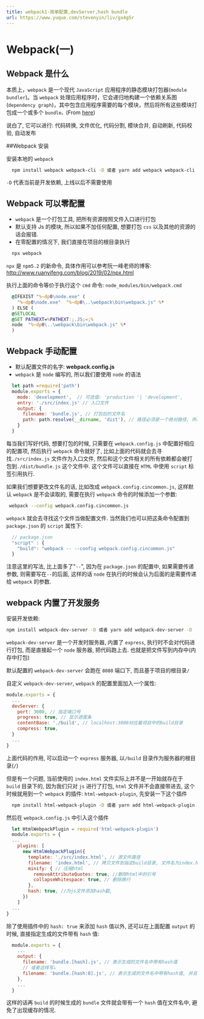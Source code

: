 ```yaml
---
title: webpack1-简单配置,devServer,hash bundle
url: https://www.yuque.com/stevenyin/liv/gx4g5r
---
```


<a name="a67129c2"></a>

# Webpack(一)

<a name="5332daa3"></a>

## Webpack 是什么

本质上，`webpack` 是一个现代 `JavaScript` 应用程序的静态模块打包器(`module bundler`)。当 `webpack` 处理应用程序时，它会递归地构建一个依赖关系图(`dependency graph`)，其中包含应用程序需要的每个模块，然后将所有这些模块打包成一个或多个 `bundle。`(From [here](https://www.webpackjs.com/concepts/))

说白了, 它可以进行: 代码转换, 文件优化, 代码分割, 模块合并, 自动刷新, 代码校验, 自动发布

\##Webpack 安装

安装本地的 `webpack`

```sh
  npm install webpack webpack-cli -D 或者 yarn add webpack webpack-cli -D
```

`-D` 代表当前是开发依赖, 上线以后不需要使用

<a name="ee10aaa4"></a>

## Webpack 可以零配置

- `webpack` 是一个打包工具, 把所有资源按照文件入口进行打包
- 默认支持 Js 的模块, 所以如果不加任何配置, 想要打包 `css` 以及其他的资源的话会报错.
- 在零配置的情况下, 我们直接在项目的根目录执行

```sh
  npx webpack
```

`npx` 是 `npm5.2` 的新命令, 具体作用可以参考阮一峰老师的博客: <http://www.ruanyifeng.com/blog/2019/02/npx.html>

执行上面的命令等价于执行这个 `cmd` 命令: `node_modules/bin/webpack.cmd`

```bat
  @IFEXIST "%~dp0\node.exe" (
    "%~dp0\node.exe"  "%~dp0\..\webpack\bin\webpack.js" %*
  ) ELSE (
  @SETLOCAL
  @SET PATHEXT=%PATHEXT:;.JS;=;%
  node  "%~dp0\..\webpack\bin\webpack.js" %*
  )
```

<a name="2549d8ef"></a>

## Webpack 手动配置

- 默认配置文件的名字: **webpack.config.js**
- `webpack` 是 `node` 编写的, 所以我们要使用 `node` 的语法

```javascript
  let path =require('path')
  module.exports = {
    mode: 'development',  // 可选值: 'production '| 'development',
    entry: './src/index.js' // 入口文件
    output: {
      filename: 'bundle.js', // 打包后的文件名
      path: path.resolve(__dirname, 'dist'), // 路径必须是一个绝对路径, 所以需要node的path模块的帮助, 使用path.resolve方法解析路径
    }
  }
```

每当我们写好代码, 想要打包的时候, 只需要在 `webpack.config.js` 中配置好相应的配置项, 然后执行 `webpack` 命令就好了, 比如上面的代码就会去寻找`./src/index.js` 文件作为入口文件, 然后和这个文件相关的所有依赖都会被打包到`./dist/bundle.js` 这个文件中. 这个文件可以直接在 `HTML` 中使用 `script` 标签引用执行.

如果我们想要更改文件名的话, 比如改成 `webpack.config.cincommon.js`, 这样默认 `webpack` 是不会读取的, 需要在执行 `webpack` 命令的时候添加一个参数:

```sh
 webpack --config webpack.config.cincommon.js
```

`webpack` 就会去寻找这个文件当做配置文件. 当然我们也可以把这条命令配置到 `package.json` 的 `script` 属性下:

```javascript
  // package.json
  "script" : {
    "build": "webpack -- --config webpack.config.cincommon.js"
  }
```

注意这里的写法, 比上面多了"`--`", 因为在 `package.json` 的配置中, 如果需要传递参数, 则需要写在`--`的后面, 这样的话 `node` 在执行的时候会认为后面的是需要传递给 `webpack` 的参数.

<a name="62522b38"></a>

## webpack 内置了开发服务

安装开发依赖:

```sh
npm install webpack-dev-server -D 或者 yarn add webpack-dev-server -D
```

`webpack-dev-server` 是一个开发时服务器, 内置了 `express`, 执行时不会对代码进行打包, 而是直接起一个 `node` 服务器, 把代码跑上去. 也就是把文件写到内存中(内存中打包)

默认配置的 `webpack-dev-server` 会跑在 `8080` 端口下, 而且基于项目的根目录`/`

自定义 `webpack-dev-server`, `webpack` 的配置里面加入一个属性:

```javascript
module.exports = {
  ...
  devServer: {
    port: 3000, // 指定端口号
    progress: true, // 显示进度条
    contentBase: './build', // localhost:3000对应着项目中的build目录
    compress: true,
  }
  ...
}
```

上面代码的作用, 可以启动一个 `express` 服务器, 以`/build` 目录作为服务器的根目录(`/`)

但是有一个问题, 当前使用的 `index.html` 文件实际上并不是一开始就存在于 `build` 目录下的, 因为我们只对 `js` 进行了打包, `html` 文件并不会直接带进去, 这个时候就用到一个 `webpack` 的插件: `html-webpack-plugin`, 先安装一下这个插件

```sh
  npm install html-webpack-plugin -D 或者 yarn add html-webpack-plugin -D
```

然后在 `webpack.config.js` 中引入这个插件

```javascript
  let HtmlWebpackPlugin = require('html-webpack-plugin')
  module.exports = {
  ...
    plugins: [
      new HtmlWebpackPlugin({
        template: './src/index.html', // 源文件路径
        filename: 'index.html', // 拷贝文件到指定build目录, 文件名为index.html
        minify: { // 压缩html
          removeAttributeQuotes: true, //删除html中的引号
          collapseWhitespace: true, // 删除换行
        },
        hash: true, //为js文件添加hash戳,
      })
    ]
  ...
}
```

除了使用插件中的 `hash: true` 来添加 `hash` 值以外, 还可以在上面配置 `output` 的时候, 直接指定生成的文件带有 `hash` 值:

```javascript
  module.exports = {
    ...
    output: {
      filename: 'bundle.[hash].js', // 表示生成的文件名中带有hash值
      // 或者这样写↓
      filename: 'bundle.[hash:8].js', // 表示生成的文件名中带有hash值, 并且只有8位
    },
    ...
  }
```

这样的话再 `build` 的时候生成的 `bundle` 文件就会带有一个 `hash` 值在文件名中, 避免了出现缓存的情况.
